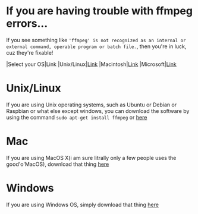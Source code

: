 # If you are having trouble with ffmpeg errors...
If you see something like ```'ffmpeg' is not recognized as an internal or external command,
operable program or batch file.```, then you're in luck, cuz they're fixable!

|Select your OS|Link
|Unix/Linux|[Link](#Unix/Linux)
|Macintosh|[Link](#Mac)
|Microsoft|[Link](#Windows)



# Unix/Linux
If you are using Unix operating systems, such as Ubuntu or Debian or Raspbian or what else except windows, you can download the software by using the command ``sudo apt-get install ffmpeg`` or [here](https://ffmpeg.org/download.html#build-linux)
# Mac 
If you are using MacOS X(i am sure litrally only a few people uses the good'o'MacOS), download that thing [here](https://ffmpeg.org/download.html#build-mac)
# Windows
If you are using Windows OS, simply download that thing [here](https://ffmpeg.org/download.html#build-windows)
